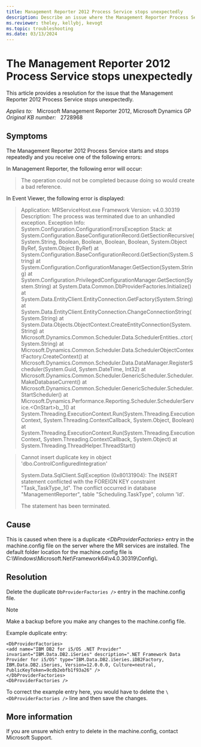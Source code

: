 ```yaml
---
title: Management Reporter 2012 Process Service stops unexpectedly
description: Describe an issue where the Management Reporter Process Service will unexpectedly stop running. Provides a resolution.
ms.reviewer: theley, kellybj, kevogt
ms.topic: troubleshooting
ms.date: 03/13/2024
---
```

# The Management Reporter 2012 Process Service stops unexpectedly

This article provides a resolution for the issue that the  Management Reporter 2012 Process Service stops unexpectedly.

_Applies to:_ &nbsp; Microsoft Management Reporter 2012, Microsoft Dynamics GP  
_Original KB number:_ &nbsp; 2728968

## Symptoms

The Management Reporter 2012 Process Service starts and stops repeatedly and you receive one of the following errors:

In Management Reporter, the following error will occur:

> The operation could not be completed because doing so would create a bad reference.

In Event Viewer, the following error is displayed:

> Application: MRServiceHost.exe Framework Version: v4.0.30319 Description: The process was terminated due to an unhandled exception. Exception Info: System.Configuration.ConfigurationErrorsException Stack: at System.Configuration.BaseConfigurationRecord.GetSectionRecursive(System.String, Boolean, Boolean, Boolean, Boolean, System.Object ByRef, System.Object ByRef) at System.Configuration.BaseConfigurationRecord.GetSection(System.String) at System.Configuration.ConfigurationManager.GetSection(System.String) at System.Configuration.PrivilegedConfigurationManager.GetSection(System.String) at System.Data.Common.DbProviderFactories.Initialize() at System.Data.EntityClient.EntityConnection.GetFactory(System.String) at System.Data.EntityClient.EntityConnection.ChangeConnectionString(System.String) at System.Data.Objects.ObjectContext.CreateEntityConnection(System.String) at Microsoft.Dynamics.Common.Scheduler.Data.SchedulerEntities..ctor(System.String) at Microsoft.Dynamics.Common.Scheduler.Data.SchedulerObjectContextFactory.CreateContext() at Microsoft.Dynamics.Common.Scheduler.Data.DataManager.RegisterScheduler(System.Guid, System.DateTime, Int32) at Microsoft.Dynamics.Common.Scheduler.GenericScheduler.Scheduler.MakeDatabaseCurrent() at Microsoft.Dynamics.Common.Scheduler.GenericScheduler.Scheduler.StartScheduler() at Microsoft.Dynamics.Performance.Reporting.Scheduler.SchedulerService.\<OnStart>b__1() at System.Threading.ExecutionContext.Run(System.Threading.ExecutionContext, System.Threading.ContextCallback, System.Object, Boolean) at System.Threading.ExecutionContext.Run(System.Threading.ExecutionContext, System.Threading.ContextCallback, System.Object) at System.Threading.ThreadHelper.ThreadStart()

> Cannot insert duplicate key in object 'dbo.ControlConfiguredIntegration'
>
> System.Data.SqlClient.SqlException (0x80131904): The INSERT statement conflicted with the FOREIGN KEY constraint "Task_TaskType_Id". The conflict occurred in database "ManagementReporter", table "Scheduling.TaskType", column 'Id'.
>
> The statement has been terminated.

## Cause

This is caused when there is a duplicate *\<DbProviderFactories>* entry in the machine.config file on the server where the MR services are installed. The default folder location for the machine.config file is C:\Windows\Microsoft.Net\Framework64\v4.0.30319\Config\\.

## Resolution

Delete the duplicate `DbProviderFactories />` entry in the machine.config file.

> [!NOTE]
> Make a backup before you make any changes to the machine.config file.

Example duplicate entry:

```console
<DbProviderFactories>
<add name="IBM DB2 for i5/OS .NET Provider" invariant="IBM.Data.DB2.iSeries" description=".NET Framework Data Provider for i5/OS" type="IBM.Data.DB2.iSeries.iDB2Factory, IBM.Data.DB2.iSeries, Version=12.0.0.0, Culture=neutral, PublicKeyToken=9cdb2ebfb1f93a26" />
</DbProviderFactories>
<DbProviderFactories />
```

To correct the example entry here, you would have to delete the `\<DbProviderFactories />` line and then save the changes.

## More information

If you are unsure which entry to delete in the machine.config, contact Microsoft Support.
